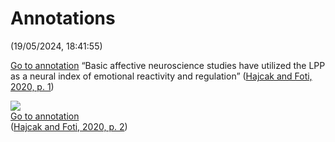 # Annotations  
(19/05/2024, 18:41:55)

[Go to annotation](zotero://open-pdf/library/items/HNRGPGAC?page=1&annotation=NPS9BECC) “Basic affective neuroscience studies have utilized the LPP as a neural index of emotional reactivity and regulation” ([Hajcak and Foti, 2020, p. 1](zotero://select/library/items/UTYW5PLZ))

![](T2VGG9K6.png)  
[Go to annotation](zotero://open-pdf/library/items/HNRGPGAC?page=2&annotation=T2VGG9K6)  
([Hajcak and Foti, 2020, p. 2](zotero://select/library/items/UTYW5PLZ))